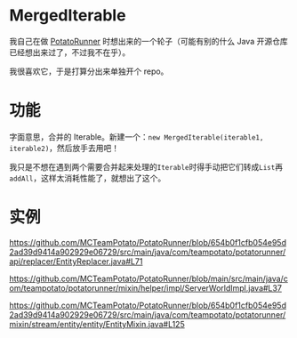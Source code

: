 # MergedIterable
我自己在做 [PotatoRunner](https://github.com/MCTeamPotato/PotatoRunner) 时想出来的一个轮子（可能有别的什么 Java 开源仓库已经想出来过了，不过我不在乎）。

我很喜欢它，于是打算分出来单独开个 repo。

# 功能
字面意思，合并的 Iterable。新建一个：`new MergedIterable(iterable1, iterable2)`，然后放手去用吧！

我只是不想在遇到两个需要合并起来处理的`Iterable`时得手动把它们转成`List`再`addAll`，这样太消耗性能了，就想出了这个。

# 实例
https://github.com/MCTeamPotato/PotatoRunner/blob/654b0f1cfb054e95d2ad39d9414a902929e06729/src/main/java/com/teampotato/potatorunner/api/replacer/EntityReplacer.java#L71

https://github.com/MCTeamPotato/PotatoRunner/blob/main/src/main/java/com/teampotato/potatorunner/mixin/helper/impl/ServerWorldImpl.java#L37

https://github.com/MCTeamPotato/PotatoRunner/blob/654b0f1cfb054e95d2ad39d9414a902929e06729/src/main/java/com/teampotato/potatorunner/mixin/stream/entity/entity/EntityMixin.java#L125
